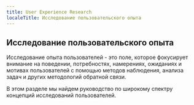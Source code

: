 ```yaml
---
title: User Experience Research
localeTitle: Исследование пользовательского опыта
---
```

## Исследование пользовательского опыта

Исследование опыта пользователей - это поле, которое фокусирует внимание на поведении, потребностях, намерениях, ожиданиях и мотивах пользователей с помощью методов наблюдения, анализа задач и других методологий обратной связи.

В этом разделе мы найдем руководство по широкому спектру концепций исследований пользователей.